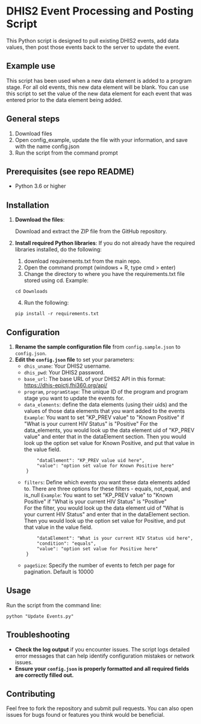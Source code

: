 # DHIS2 Event Processing and Posting Script

This Python script is designed to pull existing DHIS2 events, add data values, then post those events back to the server to update the event.

## Example use
This script has been used when a new data element is added to a program stage. For all old events, this new data element will be blank. You can use this script to set the value of the new data element for each event that was entered prior to the data element being added. 


## General steps
1. Download files
2. Open config_example, update the file with your information, and save with the name config.json
3. Run the script from the command prompt

## Prerequisites (see repo README)

- Python 3.6 or higher

## Installation

1. **Download the files**:
   
   Download and extract the ZIP file from the GitHub repository.

2. **Install required Python libraries**:
   If you do not already have the required libraries installed, do the following:
   1. download requirements.txt from the main repo.
   2. Open the command prompt (windows + R, type cmd > enter)
   3. Change the directory to where you have the requirements.txt file stored using cd. Example:
   ```
   cd Downloads
   ```
   4. Run the following:
   ```
   pip install -r requirements.txt
   ```

## Configuration

1. **Rename the sample configuration file** from `config.sample.json` to `config.json`.
2. **Edit the `config.json` file** to set your parameters:
   - `dhis_uname`: Your DHIS2 username.
   - `dhis_pwd`: Your DHIS2 password.
   - `base_url`: The base URL of your DHIS2 API in this format: https://dhis-epictj.fhi360.org/api/
   - `program`, `programStage`: The unique ID of the program and program stage you want to update the events for.
   - `data_elements`: define the data elements (using their uids) and the values of those data elements that you want added to the events
            `Example`: You want to set "KP_PREV value" to "Known Positive" if "What is your current HIV Status" is "Positive" 
            For the data_elements, you would look up the data element uid of "KP_PREV value" and enter that in the dataElement section. Then you would look up the option set value for Known Positive, and put that value in the value field.
    ``` {
            "dataElement": "KP_PREV value uid here",
            "value": "option set value for Known Positive here"
        }
    ```
   - `filters`: Define which events you want these data elements added to. There are three options for these filters - equals, not_equal, and is_null
            `Example`: You want to set "KP_PREV value" to "Known Positive" if "What is your current HIV Status" is "Positive"  
            For the filter, you would look up the data element uid of "What is your current HIV Status" and enter that in the dataElement section. Then you would look up the option set value for Positive, and put that value in the value field.
    ``` {
            "dataElement": "What is your current HIV Status uid here",
            "condition": "equals",
            "value": "option set value for Positive here"
        }
    ```
   - `pageSize`: Specify the number of events to fetch per page for pagination. Default is 10000

## Usage

Run the script from the command line:
```
python "Update Events.py"
```


## Troubleshooting

- **Check the log output** if you encounter issues. The script logs detailed error messages that can help identify configuration mistakes or network issues.
- **Ensure your `config.json` is properly formatted and all required fields are correctly filled out.**

## Contributing

Feel free to fork the repository and submit pull requests. You can also open issues for bugs found or features you think would be beneficial.
